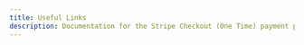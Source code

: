 ```yaml
---
title: Useful Links
description: Documentation for the Stripe Checkout (One Time) payment provider for Vendr, the eCommerce solution for Umbraco v8+
---
```


<work-in-progress />